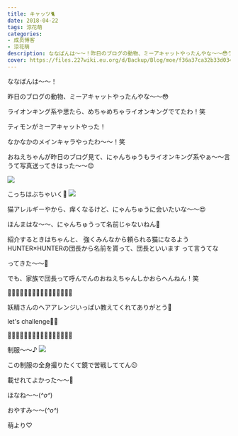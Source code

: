 ```yaml
---
title: キャッツ🐈
date: 2018-04-22
tags: 涼花萌
categories: 
- 成员博客
- 涼花萌
description: ななばんは〜〜！昨日のブログの動物、ミーアキャットやったんやな〜〜😳ライオンキング系や思たら、めちゃめちゃライオンキングでてたわ！笑...
cover: https://files.227wiki.eu.org/d/Backup/Blog/moe/f36a37ca32b33d034c07c2ae6967c.jpg 
---
```







ななばんは〜〜！






昨日のブログの動物、ミーアキャットやったんやな〜〜😳












ライオンキング系や思たら、めちゃめちゃライオンキングでてたわ！笑









ティモンがミーアキャットやった！





なかなかのメインキャラやったわ〜〜！笑














おねえちゃんが昨日のブログ見て、にゃんちゅうもライオンキング系やぁ〜〜言うて写真送ってきはった〜〜😊




![](https://files.227wiki.eu.org/d/Backup/Blog/moe/f36a37ca32b33d034c07c2ae6967c.jpg)










こっちはぶちゃいく💓
![](https://files.227wiki.eu.org/d/Backup/Blog/moe/f36a37ca32b33d034c07c2ae6967c-01.jpg)










猫アレルギーやから、痒くなるけど、にゃんちゅうに会いたいな〜〜😍










ほんまはな〜〜、にゃんちゅうって名前じゃないねん🙈






紹介するときはちゃんと、
強くみんなから頼られる猫になるようHUNTER×HUNTERの団長から名前を貰って、団長といいます
って言うてな





ってきた〜〜🙈






でも、家族で団長って呼んでんのおねえちゃんしかおらへんねん！笑














🌸🌸🌸🌸🌸🌸🌸🌸🌸🌸🌸🌸🌸🌸🌸🌸


妖精さんのヘアアレンジいっぱい教えてくれてありがとう💓




let's challenge💪🏻


🌸🌸🌸🌸🌸🌸🌸🌸🌸🌸🌸🌸🌸🌸🌸🌸
















制服〜〜♪
![](https://files.227wiki.eu.org/d/Backup/Blog/moe/f36a37ca32b33d034c07c2ae6967c-02.jpg)










この制服の全身撮りたくて鏡で苦戦しててん😕







載せれてよかった〜〜🤗












ほなね〜〜(*^o^*)



おやすみ〜〜(*^o^*)









萌より♡


